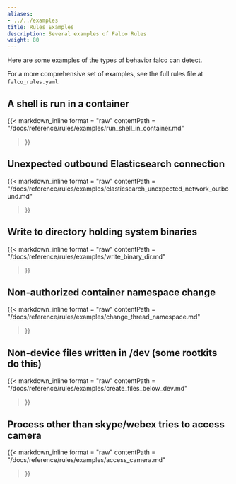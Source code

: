 ```yaml
---
aliases:
- ../../examples
title: Rules Examples
description: Several examples of Falco Rules
weight: 80
---
```


Here are some examples of the types of behavior falco can detect.

For a more comprehensive set of examples, see the full rules file at `falco_rules.yaml`.

## A shell is run in a container

{{< markdown_inline format = "raw"
    contentPath = "/docs/reference/rules/examples/run_shell_in_container.md"
>}}

## Unexpected outbound Elasticsearch connection

{{< markdown_inline format = "raw"
    contentPath = "/docs/reference/rules/examples/elasticsearch_unexpected_network_outbound.md"
>}}

## Write to directory holding system binaries

{{< markdown_inline format = "raw"
    contentPath = "/docs/reference/rules/examples/write_binary_dir.md"
>}}

## Non-authorized container namespace change

{{< markdown_inline format = "raw"
    contentPath = "/docs/reference/rules/examples/change_thread_namespace.md"
>}}

## Non-device files written in /dev (some rootkits do this)

{{< markdown_inline format = "raw"
    contentPath = "/docs/reference/rules/examples/create_files_below_dev.md"
>}}

## Process other than skype/webex tries to access camera

{{< markdown_inline format = "raw"
    contentPath = "/docs/reference/rules/examples/access_camera.md"
>}}